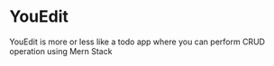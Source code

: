 # YouEdit
YouEdit is more or less like a  todo app where you can perform CRUD operation using Mern Stack
